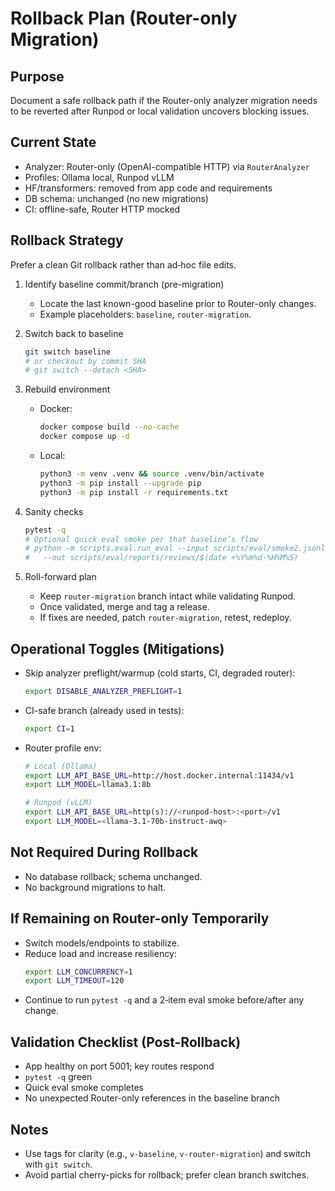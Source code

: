 Rollback Plan (Router-only Migration)
====================================

Purpose
-------
Document a safe rollback path if the Router-only analyzer migration needs to be reverted after Runpod or local validation uncovers blocking issues.

Current State
-------------
- Analyzer: Router-only (OpenAI-compatible HTTP) via `RouterAnalyzer`
- Profiles: Ollama local, Runpod vLLM
- HF/transformers: removed from app code and requirements
- DB schema: unchanged (no new migrations)
- CI: offline-safe, Router HTTP mocked

Rollback Strategy
-----------------
Prefer a clean Git rollback rather than ad‑hoc file edits.

1) Identify baseline commit/branch (pre-migration)
   - Locate the last known-good baseline prior to Router-only changes.
   - Example placeholders: `baseline`, `router-migration`.

2) Switch back to baseline
   ```bash
   git switch baseline
   # or checkout by commit SHA
   # git switch --detach <SHA>
   ```

3) Rebuild environment
   - Docker:
     ```bash
     docker compose build --no-cache
     docker compose up -d
     ```
   - Local:
     ```bash
     python3 -m venv .venv && source .venv/bin/activate
     python3 -m pip install --upgrade pip
     python3 -m pip install -r requirements.txt
     ```

4) Sanity checks
   ```bash
   pytest -q
   # Optional quick eval smoke per that baseline’s flow
   # python -m scripts.eval.run_eval --input scripts/eval/smoke2.jsonl \
   #   --out scripts/eval/reports/reviews/$(date +%Y%m%d-%H%M%S)
   ```

5) Roll-forward plan
   - Keep `router-migration` branch intact while validating Runpod.
   - Once validated, merge and tag a release.
   - If fixes are needed, patch `router-migration`, retest, redeploy.

Operational Toggles (Mitigations)
---------------------------------
- Skip analyzer preflight/warmup (cold starts, CI, degraded router):
  ```bash
  export DISABLE_ANALYZER_PREFLIGHT=1
  ```
- CI-safe branch (already used in tests):
  ```bash
  export CI=1
  ```
- Router profile env:
  ```bash
  # Local (Ollama)
  export LLM_API_BASE_URL=http://host.docker.internal:11434/v1
  export LLM_MODEL=llama3.1:8b

  # Runpod (vLLM)
  export LLM_API_BASE_URL=http(s)://<runpod-host>:<port>/v1
  export LLM_MODEL=<llama-3.1-70b-instruct-awq>
  ```

Not Required During Rollback
----------------------------
- No database rollback; schema unchanged.
- No background migrations to halt.

If Remaining on Router-only Temporarily
--------------------------------------
- Switch models/endpoints to stabilize.
- Reduce load and increase resiliency:
  ```bash
  export LLM_CONCURRENCY=1
  export LLM_TIMEOUT=120
  ```
- Continue to run `pytest -q` and a 2‑item eval smoke before/after any change.

Validation Checklist (Post-Rollback)
------------------------------------
- App healthy on port 5001; key routes respond
- `pytest -q` green
- Quick eval smoke completes
- No unexpected Router-only references in the baseline branch

Notes
-----
- Use tags for clarity (e.g., `v-baseline`, `v-router-migration`) and switch with `git switch`.
- Avoid partial cherry-picks for rollback; prefer clean branch switches.

